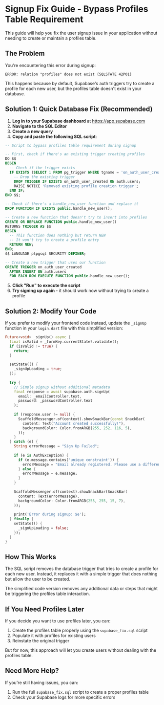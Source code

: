 # Signup Fix Guide - Bypass Profiles Table Requirement

This guide will help you fix the user signup issue in your application without needing to create or maintain a profiles table.

## The Problem

You're encountering this error during signup:
```
ERROR: relation "profiles" does not exist (SQLSTATE 42P01)
```

This happens because by default, Supabase's auth triggers try to create a profile for each new user, but the profiles table doesn't exist in your database.

## Solution 1: Quick Database Fix (Recommended)

1. **Log in to your Supabase dashboard** at https://app.supabase.com
2. **Navigate to the SQL Editor**
3. **Create a new query**
4. **Copy and paste the following SQL script**:

```sql
-- Script to bypass profiles table requirement during signup

-- First, check if there's an existing trigger creating profiles
DO $$
BEGIN
  -- Check if the trigger exists
  IF EXISTS (SELECT 1 FROM pg_trigger WHERE tgname = 'on_auth_user_created') THEN
    -- Drop the existing trigger
    DROP TRIGGER IF EXISTS on_auth_user_created ON auth.users;
    RAISE NOTICE 'Removed existing profile creation trigger';
  END IF;
END $$;

-- Check if there's a handle_new_user function and replace it
DROP FUNCTION IF EXISTS public.handle_new_user();

-- Create a new function that doesn't try to insert into profiles
CREATE OR REPLACE FUNCTION public.handle_new_user()
RETURNS TRIGGER AS $$
BEGIN
  -- This function does nothing but return NEW
  -- It won't try to create a profile entry
  RETURN NEW;
END;
$$ LANGUAGE plpgsql SECURITY DEFINER;

-- Create a new trigger that uses our function
CREATE TRIGGER on_auth_user_created
  AFTER INSERT ON auth.users
  FOR EACH ROW EXECUTE FUNCTION public.handle_new_user();
```

5. **Click "Run" to execute the script**
6. **Try signing up again** - it should work now without trying to create a profile

## Solution 2: Modify Your Code

If you prefer to modify your frontend code instead, update the `_signUp` function in your `login.dart` file with this simplified version:

```dart
Future<void> _signUp() async {
  final isValid = _formKey.currentState?.validate();
  if (isValid != true) {
    return;
  }
  
  setState(() {
    _signUpLoading = true;
  });
  
  try {
    // Simple signup without additional metadata
    final response = await supabase.auth.signUp(
      email: _emailController.text,
      password: _passwordController.text
    );
    
    if (response.user != null) {
      ScaffoldMessenger.of(context).showSnackBar(const SnackBar(
        content: Text("Account created successfully!"),
        backgroundColor: Color.fromARGB(255, 252, 116, 5),
      ));
    }
  } catch (e) {
    String errorMessage = "Sign Up Failed";
    
    if (e is AuthException) {
      if (e.message.contains('unique constraint')) {
        errorMessage = "Email already registered. Please use a different email or try logging in.";
      } else {
        errorMessage = e.message;
      }
    }
    
    ScaffoldMessenger.of(context).showSnackBar(SnackBar(
      content: Text(errorMessage),
      backgroundColor: Color.fromARGB(255, 255, 15, 7),
    ));
    
    print('Error during signup: $e');
  } finally {
    setState(() {
      _signUpLoading = false;
    });
  }
}
```

## How This Works

The SQL script removes the database trigger that tries to create a profile for each new user. Instead, it replaces it with a simple trigger that does nothing but allow the user to be created.

The simplified code version removes any additional data or steps that might be triggering the profiles table interaction.

## If You Need Profiles Later

If you decide you want to use profiles later, you can:

1. Create the profiles table properly using the `supabase_fix.sql` script
2. Populate it with profiles for existing users
3. Reinstate the original trigger

But for now, this approach will let you create users without dealing with the profiles table.

## Need More Help?

If you're still having issues, you can:

1. Run the full `supabase_fix.sql` script to create a proper profiles table
2. Check your Supabase logs for more specific errors 